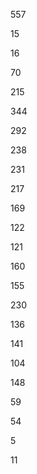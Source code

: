 557

15

16

70

215

344

292

238

231

217

169

122

121

160

155

230

136

141

104

148

59

54

5

11